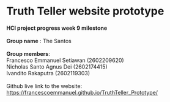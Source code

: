 # Truth Teller website prototype

**HCI project progress week 9 milestone**
<br>
<br>
**Group name** : The Santos
<br>
<br>
**Group members**:
<br> Francesco Emmanuel Setiawan (2602209620)
<br>Nicholas Santo Agnus Dei (2602174415)
<br> Ivandito Rakaputra (2602119303)
<br>
<br>
Github live link to the website: https://francescoemmanuel.github.io/TruthTeller_Prototype/
